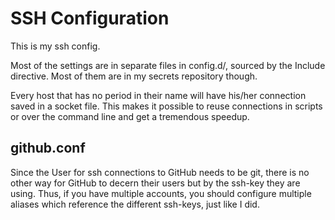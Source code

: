 # SSH Configuration
This is my ssh config.

Most of the settings are in separate files in config.d/, sourced by the Include directive. Most of them are in my secrets repository though.

Every host that has no period in their name will have his/her connection saved in a socket file.
This makes it possible to reuse connections in scripts or over the command line and get a tremendous speedup.

## github.conf
Since the User for ssh connections to GitHub needs to be git, there is no other way for GitHub to decern their users but by the ssh-key they are using. Thus, if you have multiple accounts, you should configure multiple aliases which reference the different ssh-keys, just like I did.
